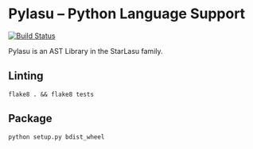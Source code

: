 # Pylasu – Python Language Support #

[![Build Status](https://github.com/Strumenta/pylasu/actions/workflows/pythonapp.yml/badge.svg)](https://github.com/Strumenta/pylasu/actions/workflows/pythonapp.yml)

Pylasu is an AST Library in the StarLasu family.

## Linting

```
flake8 . && flake8 tests
```

## Package

```
python setup.py bdist_wheel
```